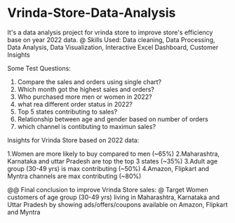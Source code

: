 # Vrinda-Store-Data-Analysis
It's a data analysis project for vrinda store to improve store's efficiency base on year 2022 data.
@ Skills Used: Data cleaning, Data Processing, Data Analysis, Data Visualization, Interactive Excel Dashboard, Customer Insights

Some Test Questions:
1. Compare the sales and orders using single chart?
2. Which month got the highest sales and orders?
3. Who purchased more men or women in 2022?
4. what rea different order status in 2022?
5. Top 5 states contributing to sales?
6. Relationship between age and gender based on number of orders
7. which channel is contibuting to maximun sales?


Insights for Vrinda Store based on 2022 data:

 1.Women are more likely to buy compared to men (~65%)
 2.Maharashtra, Karnataka and uttar Pradesh are top the top 3 states (~35%)
 3.Adult age group (30-49 yrs) is max contributing (~50%)
 4.Amazon, Flipkart and Myntra channels are max contributing (~80%)

@@ Final conclusion to improve Vrinda Store sales:
@ Target Women customers of age group (30-49 yrs) living in Maharashtra, Karnataka and Uttar Pradesh by showing ads/offers/coupons available on Amazon, Flipkart and Myntra
